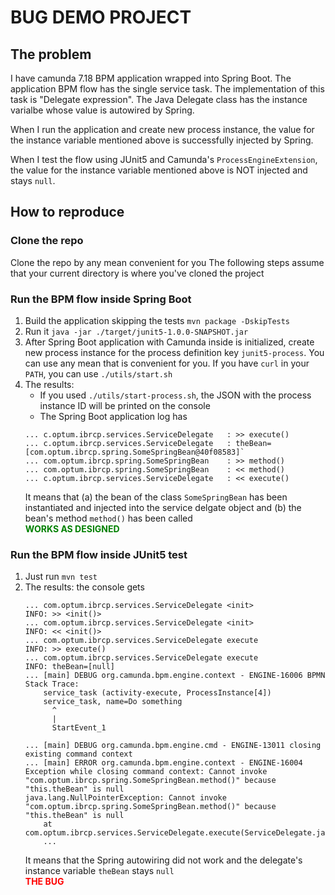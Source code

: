 # BUG DEMO PROJECT

## The problem

I have camunda 7.18 BPM application wrapped into Spring Boot.
The application BPM flow has the single service task. The implementation of this task is "Delegate expression".
The Java Delegate class has the instance varialbe whose value is autowired by Spring.

When I run the application and create new process instance, the value for the instance variable mentioned above is successfully injected by Spring.

When I test the flow using JUnit5 and Camunda's `ProcessEngineExtension`, the value for the instance variable mentioned above is NOT injected and stays `null`.

## How to reproduce

### Clone the repo

Clone the repo by any mean convenient for you
The following steps assume that your current directory is where you've cloned the project

### Run the BPM flow inside Spring Boot

1. Build the application skipping the tests `mvn package -DskipTests`
2. Run it `java -jar ./target/junit5-1.0.0-SNAPSHOT.jar`
3. After Spring Boot application with Camunda inside is initialized, create new process instance for the process definition key `junit5-process`. You can use any mean that is convenient for you. If you have `curl` in your `PATH`, you can use `./utils/start.sh`
4. The results:
    * If you used `./utils/start-process.sh`, the JSON with the process instance ID will be printed on the console
    * The Spring Boot application log has  
    ```
    ... c.optum.ibrcp.services.ServiceDelegate   : >> execute()  
    ... c.optum.ibrcp.services.ServiceDelegate   : theBean=[com.optum.ibrcp.spring.SomeSpringBean@40f08583]`  
    ... com.optum.ibrcp.spring.SomeSpringBean    : >> method()  
    ... com.optum.ibrcp.spring.SomeSpringBean    : << method()  
    ... c.optum.ibrcp.services.ServiceDelegate   : << execute()
   ```
    It means that (a) the bean of the class `SomeSpringBean` has been instantiated and injected into the service delgate object and (b) the bean's method `method()` has been called  
    <span style="color:green">**WORKS AS DESIGNED**</span>
    
### Run the BPM flow inside JUnit5 test

1. Just run `mvn test`
2. The results: the console gets  
    ```
    ... com.optum.ibrcp.services.ServiceDelegate <init>  
    INFO: >> <init()>
    ... com.optum.ibrcp.services.ServiceDelegate <init>
    INFO: << <init()>
    ... com.optum.ibrcp.services.ServiceDelegate execute
    INFO: >> execute()
    ... com.optum.ibrcp.services.ServiceDelegate execute
    INFO: theBean=[null]
    ... [main] DEBUG org.camunda.bpm.engine.context - ENGINE-16006 BPMN Stack Trace:
	    service_task (activity-execute, ProcessInstance[4])
	    service_task, name=Do something
	      ^
	      |
	      StartEvent_1

    ... [main] DEBUG org.camunda.bpm.engine.cmd - ENGINE-13011 closing existing command context
    ... [main] ERROR org.camunda.bpm.engine.context - ENGINE-16004 Exception while closing command context: Cannot invoke "com.optum.ibrcp.spring.SomeSpringBean.method()" because "this.theBean" is null
    java.lang.NullPointerException: Cannot invoke "com.optum.ibrcp.spring.SomeSpringBean.method()" because "this.theBean" is null
	    at com.optum.ibrcp.services.ServiceDelegate.execute(ServiceDelegate.java:31)
        ...
    ```  
    It means that the Spring autowiring did not work and the delegate's instance variable `theBean` stays `null`  
    <span style="color:red">**THE BUG**</span>